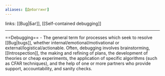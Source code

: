 ```yaml
---
aliases: [Дебаггинг]
---
```

links: [[Bug|Баг]], [[Self-contained debugging]]

---

==Debugging== - The general term for processes which seek to resolve [[Bug|bugs]], whether internal/emotional/motivational or external/logistical/actionable. Often, debugging involves brainstorming, [[Introspection]], the making and refining of plans, the development of theories or cheap experiments, the application of specific algorithms (such as CFAR techniques), and the help of one or more partners who provide support, accountability, and sanity checks.